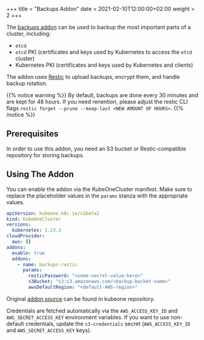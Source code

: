 +++
title = "Backups Addon"
date = 2021-02-10T12:00:00+02:00
weight = 2
+++

The [backups addon][backups-addon-src] can be used to backup the most important
parts of a cluster, including:
* `etcd`
* `etcd` PKI (certificates and keys used by Kubernetes to access the `etcd`
  cluster)
* Kubernetes PKI (certificates and keys used by Kubernetes and clients)

The addon uses [Restic][restic-net] to upload backups, encrypt them, and handle
backup rotation.

{{% notice warning %}}
By default, backups are done every 30 minutes and are
kept for 48 hours. If you need renention, please adjust the restic CLI flags
`restic forget --prune --keep-last <NEW AMOUNT OF HOURS>`.
{{% /notice %}}

## Prerequisites

In order to use this addon, you need an S3 bucket or Restic-compatible
repository for storing backups.

## Using The Addon

You can enable the addon via the KubeOneCluster manifest. Make sure to replace
the placeholder values in the `params` stanza with the appropriate values.

```yaml
apiVersion: kubeone.k8c.io/v1beta2
kind: KubeOneCluster
versions:
  kubernetes: 1.23.3
cloudProvider:
  aws: {}
addons:
  enable: true
  addons:
    - name: backups-restic
      params:
        resticPassword: "<some-secret-value-here>"
        s3Bucket: "s3:s3.amazonaws.com/<backup-bucket-name>"
        awsDefaultRegion: "<default-AWS-region>"
```

Original [addon source][backups-addon-src] can be found in kubeone repository.

Credentials are fetched automatically via the `AWS_ACCESS_KEY_ID` and
`AWS_SECRET_ACCESS_KEY` environment variables. If you want to use non-default
credentials, update the `s3-credentials` secret
(`AWS_ACCESS_KEY_ID` and `AWS_SECRET_ACCESS_KEY` keys).

[backups-addon-src]: https://raw.githubusercontent.com/kubermatic/kubeone/release/v1.7/addons/backups-restic/backups-restic.yaml
[restic-net]: https://restic.net/
